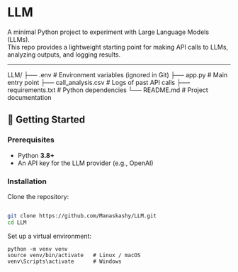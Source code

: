 # LLM

A minimal Python project to experiment with Large Language Models (LLMs).  
This repo provides a lightweight starting point for making API calls to LLMs, analyzing outputs, and logging results.

---
LLM/
├── .env                # Environment variables (ignored in Git)
├── app.py              # Main entry point
├── call_analysis.csv   # Logs of past API calls
├── requirements.txt    # Python dependencies
└── README.md           # Project documentation


## 🚀 Getting Started

### Prerequisites
- Python **3.8+**
- An API key for the LLM provider (e.g., OpenAI)

### Installation

Clone the repository:
```bash

git clone https://github.com/Manaskashy/LLM.git
cd LLM
```
Set up a virtual environment:
```
python -m venv venv
source venv/bin/activate   # Linux / macOS
venv\Scripts\activate      # Windows

